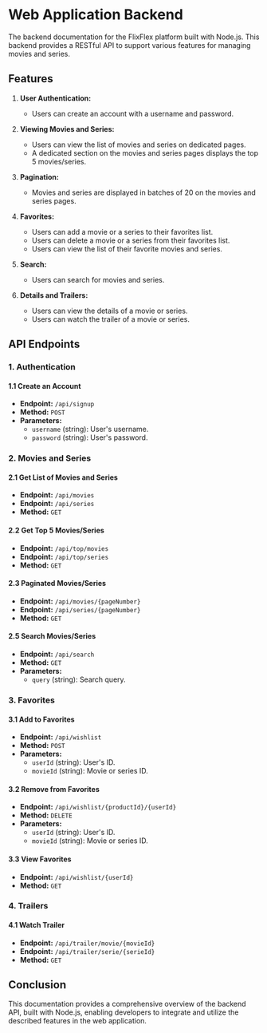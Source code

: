 # Web Application Backend

The backend documentation for the FlixFlex platform built with Node.js. This backend provides a RESTful API to support various features for managing movies and series.

## Features

1. **User Authentication:**
   - Users can create an account with a username and password.

2. **Viewing Movies and Series:**
   - Users can view the list of movies and series on dedicated pages.
   - A dedicated section on the movies and series pages displays the top 5 movies/series.

3. **Pagination:**
   - Movies and series are displayed in batches of 20 on the movies and series pages.

4. **Favorites:**
   - Users can add a movie or a series to their favorites list.
   - Users can delete a movie or a series from their favorites list.
   - Users can view the list of their favorite movies and series.

5. **Search:**
   - Users can search for movies and series.

6. **Details and Trailers:**
   - Users can view the details of a movie or series.
   - Users can watch the trailer of a movie or series.

## API Endpoints

### 1. Authentication

#### 1.1 Create an Account

- **Endpoint:** `/api/signup`
- **Method:** `POST`
- **Parameters:**
  - `username` (string): User's username.
  - `password` (string): User's password.

### 2. Movies and Series

#### 2.1 Get List of Movies and Series

- **Endpoint:** `/api/movies`
- **Endpoint:** `/api/series`
- **Method:** `GET`

#### 2.2 Get Top 5 Movies/Series

- **Endpoint:** `/api/top/movies`
- **Endpoint:** `/api/top/series`
- **Method:** `GET`

#### 2.3 Paginated Movies/Series

- **Endpoint:** `/api/movies/{pageNumber}`
- **Endpoint:** `/api/series/{pageNumber}`
- **Method:** `GET`

#### 2.5 Search Movies/Series

- **Endpoint:** `/api/search`
- **Method:** `GET`
- **Parameters:**
  - `query` (string): Search query.

### 3. Favorites

#### 3.1 Add to Favorites

- **Endpoint:** `/api/wishlist`
- **Method:** `POST`
- **Parameters:**
  - `userId` (string): User's ID.
  - `movieId` (string): Movie or series ID.

#### 3.2 Remove from Favorites

- **Endpoint:** `/api/wishlist/{productId}/{userId}`
- **Method:** `DELETE`
- **Parameters:**
  - `userId` (string): User's ID.
  - `movieId` (string): Movie or series ID.

#### 3.3 View Favorites

- **Endpoint:** `/api/wishlist/{userId}`
- **Method:** `GET`

### 4. Trailers

#### 4.1 Watch Trailer

- **Endpoint:** `/api/trailer/movie/{movieId}`
- **Endpoint:** `/api/trailer/serie/{serieId}`
- **Method:** `GET`

## Conclusion

This documentation provides a comprehensive overview of the backend API, built with Node.js, enabling developers to integrate and utilize the described features in the web application.
